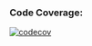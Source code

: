 ### Code Coverage:

[![codecov](https://codecov.io/github/mohsabkha/craftmind/graph/badge.svg?token=XOEKF9S1EM)](https://codecov.io/github/mohsabkha/craftmind/DEV_01)